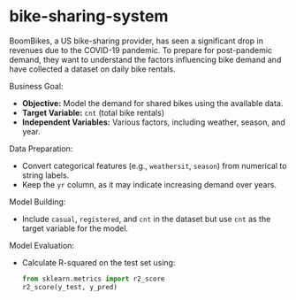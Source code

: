 # bike-sharing-system

BoomBikes, a US bike-sharing provider, has seen a significant drop in revenues due to the COVID-19 pandemic. To prepare for post-pandemic demand, they want to understand the factors influencing bike demand and have collected a dataset on daily bike rentals.

Business Goal:
- **Objective:** Model the demand for shared bikes using the available data.
- **Target Variable:** `cnt` (total bike rentals)
- **Independent Variables:** Various factors, including weather, season, and year.

Data Preparation:
- Convert categorical features (e.g., `weathersit`, `season`) from numerical to string labels.
- Keep the `yr` column, as it may indicate increasing demand over years.

Model Building:
- Include `casual`, `registered`, and `cnt` in the dataset but use `cnt` as the target variable for the model.

Model Evaluation:
- Calculate R-squared on the test set using:
  ```python
  from sklearn.metrics import r2_score
  r2_score(y_test, y_pred)
  ```
